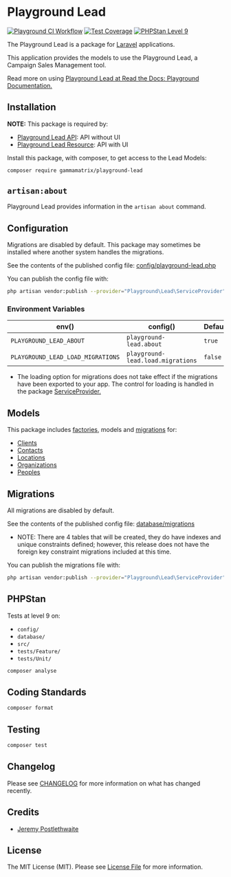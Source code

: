 # Playground Lead

[![Playground CI Workflow](https://github.com/gammamatrix/playground-lead/actions/workflows/ci.yml/badge.svg?branch=develop)](https://raw.githubusercontent.com/gammamatrix/playground-lead/testing/develop/testdox.txt)
[![Test Coverage](https://raw.githubusercontent.com/gammamatrix/playground-lead/testing/develop/coverage.svg)](tests)
[![PHPStan Level 9](https://img.shields.io/badge/PHPStan-level%209-brightgreen)](.github/workflows/ci.yml#L120)

The Playground Lead is a package for [Laravel](https://laravel.com/docs/11.x) applications.

This application provides the models to use the Playground Lead, a Campaign Sales Management tool.

Read more on using [Playground Lead at Read the Docs: Playground Documentation.](https://gammamatrix-playground.readthedocs.io/en/develop/components/leads.html)

## Installation

**NOTE:** This package is required by:
- [Playground Lead API](https://github.com/gammamatrix/playground-lead-api): API without UI
- [Playground Lead Resource](https://github.com/gammamatrix/playground-lead-resource): API with UI

Install this package, with composer, to get access to the Lead Models:

```bash
composer require gammamatrix/playground-lead
```

## `artisan:about`

Playground Lead provides information in the `artisan about` command.

<!-- <img src="resources/docs/artisan-about-playground-lead.png" alt="screenshot of artisan about command with Playground Lead."> -->

## Configuration

Migrations are disabled by default. This package may sometimes be installed where another system handles the migrations.

See the contents of the published config file: [config/playground-lead.php](config/playground-lead.php)

You can publish the config file with:
```bash
php artisan vendor:publish --provider="Playground\Lead\ServiceProvider" --tag="playground-config"
```

### Environment Variables

|  env()                           | config()                         | Default |
|----------------------------------|----------------------------------|---------|
| `PLAYGROUND_LEAD_ABOUT`           | `playground-lead.about`           | `true`  |
| `PLAYGROUND_LEAD_LOAD_MIGRATIONS` | `playground-lead.load.migrations` | `false` |
- The loading option for migrations does not take effect if the migrations have been exported to your app. The control for loading is handled in the package [ServiceProvider.](src/ServiceProvider.php)

## Models

This package includes [factories](database/factories), models and [migrations](database/migrations) for:
- [Clients](src/Models/Client.php)
- [Contacts](src/Models/Contact.php)
- [Locations](src/Models/Location.php)
- [Organizations](src/Models/Organization.php)
- [Peoples](src/Models/People.php)

## Migrations

All migrations are disabled by default.

See the contents of the published config file: [database/migrations](database/migrations)
- NOTE: There are 4 tables that will be created, they do have indexes and unique constraints defined; however, this release does not have the foreign key constraint migrations included at this time.

You can publish the migrations file with:
```bash
php artisan vendor:publish --provider="Playground\Lead\ServiceProvider" --tag="playground-migrations"
```

## PHPStan

Tests at level 9 on:
- `config/`
- `database/`
- `src/`
- `tests/Feature/`
- `tests/Unit/`

```sh
composer analyse
```

## Coding Standards

```sh
composer format
```

## Testing

```sh
composer test
```

## Changelog

Please see [CHANGELOG](CHANGELOG.md) for more information on what has changed recently.

## Credits

- [Jeremy Postlethwaite](https://github.com/gammamatrix)

## License

The MIT License (MIT). Please see [License File](LICENSE.md) for more information.

